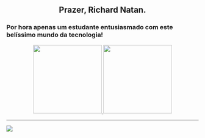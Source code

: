 <h2 align="center">Prazer, Richard Natan.</h2>
<h3>Por hora apenas um estudante entusiasmado com este belíssimo mundo da tecnologia!</h3>

<div align="center">
  <a href="https://github.com/richard-natan">
  <img height="180em" src="https://github-readme-stats.vercel.app/api?username=richard-natan&show_icons=true&theme=kacho_ga&include_all_commits=true&count_private=true"/>
  <img height="180em" src="https://github-readme-stats.vercel.app/api/top-langs/?username=richard-natan&layout=compact&langs_count=7&theme=kacho_ga"/>
</div>
  <hr>
  <div align="left"; style="display: inline_block;">
    <img src="https://img.shields.io/badge/LinkedIn-0077B5?style=for-the-badge&logo=linkedin&logoColor=white",href="https://www.linkedin.com/in/richard-natan/"></img>
  </div>
